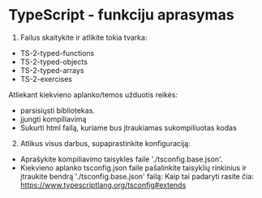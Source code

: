 # TypeScript - funkciju aprasymas

1. Failus skaitykite ir atlikite tokia tvarka:
  * TS-2-typed-functions
  * TS-2-typed-objects
  * TS-2-typed-arrays
  * TS-2-exercises

  Atliekant kiekvieno aplanko/temos užduotis reikės:
   * parsisiųsti bibliotekas.
   * įjungti kompiliavimą
   * Sukurti html failą, kuriame bus įtraukiamas sukompiliuotas kodas

2. Atlikus visus darbus, supaprastinkite konfiguraciją:
  * Aprašykite kompiliavimo taisykles faile './tsconfig.base.json'.
  * Kiekvieno aplanko tsconfig.json faile pašalinkite taisyklių rinkinius ir įtraukite bendrą './tsconfig.base.json' failą:
    Kaip tai padaryti rasite čia:
    https://www.typescriptlang.org/tsconfig#extends